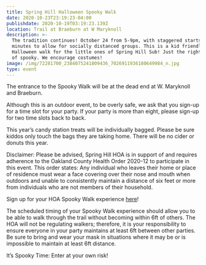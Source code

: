 ```yaml
---
title: Spring Hill Halloween Spooky Walk
date: 2020-10-23T23:19:23-04:00
publishdate: 2020-10-19T03:19:23.139Z
location: Trail at Braeburn at W Maryknoll
description: >-
  The tradition continues! October 24 from 5-9pm, with staggered starts every 10
  minutes to allow for socially distanced groups. This is a kid friendly
  Halloween walk for the little ones of Spring Hill Sub! Just the right amount
  of spooky. We encourage costumes!
image: /img/72281700_2384075241809436_7026911936180649984_n.jpg
type: event
---
```

The entrance to the Spooky Walk will be at the dead end at W. Maryknoll and Braeburn.

Although this is an outdoor event, to be overly safe, we ask that you sign-up for a time slot for your party. If your party is more than eight, please sign-up for two time slots back to back.

This year’s candy station treats will be individually bagged. Please be sure kiddos only touch the bags they are taking home. There will be no cider or donuts this year.

Disclaimer:  Please be advised, Spring Hill HOA is in support of and requires adherence to the Oakland County Health Order 2020-12 to participate in this event. This order states: Any individual who leaves their home or place of residence must wear a face covering over their nose and mouth when outdoors and unable to consistently maintain a distance of six feet or more from individuals who are not members of their household.

Sign up for your HOA Spooky Walk experience [here](https://m.signupgenius.com/#!/showSignUp/30e0e4eada923aafd0-social)!

The scheduled timing of your Spooky Walk experience should allow you to be able to walk through the trail without becoming within 6ft of others. The HOA will not be regulating walkers; therefore, it is your responsibility to ensure everyone in your party maintains at least 6ft between other parties. Be sure to bring and wear your mask in situations where it may be or is impossible to maintain at least 6ft distance.

It’s Spooky Time: Enter at your own risk!
